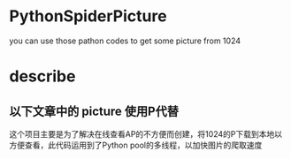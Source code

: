 # PythonSpiderPicture
you can use those pathon codes to get some  picture from 1024

# describe

## 以下文章中的 picture 使用P代替
这个项目主要是为了解决在线查看AP的不方便而创建，将1024的P下载到本地以方便查看，此代码运用到了Python pool的多线程，以加快图片的爬取速度
